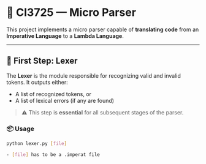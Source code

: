 # 🧠 CI3725 — Micro Parser

This project implements a micro parser capable of **translating code** from an **Imperative Language** to a **Lambda Language**.

---

## 📄 First Step: Lexer

The **Lexer** is the module responsible for recognizing valid and invalid tokens. It outputs either:
- A list of recognized tokens, or
- A list of lexical errors (if any are found)

> ⚠️ This step is **essential** for all subsequent stages of the parser.

### 📦 Usage

```bash
python lexer.py [file]

- [file] has to be a .imperat file